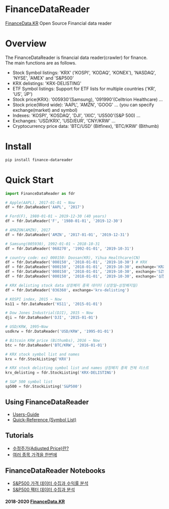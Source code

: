 
# FinanceDataReader
[FinanceData.KR](FinanceData.KR) Open Source Financial data reader

# Overview
The FinanceDataReader is financial data reader(crawler) for finance. <br>
The main functions are as follows.

* Stock Symbol listings: 'KRX' ('KOSPI', 'KODAQ', 'KONEX'), 'NASDAQ', 'NYSE', 'AMEX' and 'S&P500'
* KRX delistings: 'KRX-DELISTING'
* ETF Symbol listings: Support for ETF lists for multiple countries ('KR', 'US', 'JP')
* Stock price(KRX): '005930'(Samsung), '091990'(Celltrion Healthcare) ...
* Stock price(Word wide): 'AAPL', 'AMZN', 'GOOG' ... (you can specify exchange(market) and symbol)
* Indexes: 'KOSPI', 'KOSDAQ', 'DJI', 'IXIC', 'US500'(S&P 500) ...
* Exchanges: 'USD/KRX', 'USD/EUR', 'CNY/KRW' ...
* Cryptocurrency price data: 'BTC/USD' (Bitfinex), 'BTC/KRW' (Bithumb)

# Install

```bash
pip install finance-datareader
```

# Quick Start

```python
import FinanceDataReader as fdr

# Apple(AAPL), 2017-01-01 ~ Now
df = fdr.DataReader('AAPL', '2017')

# Ford(F), 1980-01-01 ~ 2019-12-30 (40 years)
df = fdr.DataReader('F', '1980-01-01', '2019-12-30')

# AMAZON(AMZN), 2017
df = fdr.DataReader('AMZN', '2017-01-01', '2019-12-31')

# Samsung(005930), 1992-01-01 ~ 2018-10-31
df = fdr.DataReader('068270', '1992-01-01', '2019-10-31')

# country code: ex) 000150: Doosan(KR), Yihua Healthcare(CN)
df = fdr.DataReader('000150', '2018-01-01', '2019-10-30') # KRX
df = fdr.DataReader('000150', '2018-01-01', '2019-10-30', exchange='KRX') # KRX
df = fdr.DataReader('000150', '2018-01-01', '2019-10-30', exchange='SZSE') # SZSE
df = fdr.DataReader('000150', '2018-01-01', '2019-10-30', exchange='심천') # SZSE

# KRX delisting stock data 상장폐지 종목 데이터 (상장일~상장폐지일)
df = fdr.DataReader('036360', exchange='krx-delisting')

# KOSPI index, 2015 ~ Now
ks11 = fdr.DataReader('KS11', '2015-01-01')

# Dow Jones Industrial(DJI), 2015 ~ Now
dji = fdr.DataReader('DJI', '2015-01-01')

# USD/KRW, 1995~Now
usdkrw = fdr.DataReader('USD/KRW', '1995-01-01')

# Bitcoin KRW price (Bithumbs), 2016 ~ Now
btc = fdr.DataReader('BTC/KRW', '2016-01-01')

# KRX stock symbol list and names
krx = fdr.StockListing('KRX')

# KRX stock delisting symbol list and names 상장폐지 종목 전체 리스트
krx_delisting = fdr.StockListing('KRX-DELISTING')

# S&P 500 symbol list
sp500 = fdr.StockListing('S&P500')
```

## Using FinanceDataReader
* [Users-Guide](https://github.com/FinanceData/FinanceDataReader/wiki/Users-Guide)
* [Quick-Reference (Symbol List)](https://github.com/FinanceData/FinanceDataReader/wiki/Quick-Reference)

## Tutorials
* [수정주가(Adjusted Price)란?](https://nbviewer.jupyter.org/github/FinanceData/FinanceDataReader/blob/master/tutorial/FinanceDataReader%20Tutorial%20-%20%EC%88%98%EC%A0%95%EC%A3%BC%EA%B0%80.ipynb)
* [여러 종목 가격을 한번에](https://nbviewer.jupyter.org/github/FinanceData/FinanceDataReader/blob/master/tutorial/FinanceDataReader%20Tutorial%20-%20%EC%97%AC%EB%9F%AC%20%EC%A2%85%EB%AA%A9%EC%9D%98%20%EA%B0%80%EA%B2%A9%EC%9D%84%20%ED%95%9C%EB%B2%88%EC%97%90.ipynb)


## FinanceDataReader Notebooks
* [S&P500 가격 데이터 수집과 수익률 분석](https://nbviewer.jupyter.org/710b8f0a4bd9a8df91ae1be6c7e838b1) 
* [S&P500 팩터 데이터 수집과 분석](https://nbviewer.jupyter.org/35a1b0d5248bc9b09513e53be437ac42) 


#### 2018-2020 [FinanceData.KR](http://financedata.kr)

